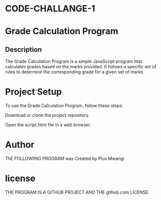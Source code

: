 # CODE-CHALLANGE-1
# Grade Calculation Program

## Description

The Grade Calculation Program is a simple JavaScript program that calculates grades based on the marks provided. It follows a specific set of rules to determine the corresponding grade for a given set of marks.

# Project Setup

To use the Grade Calculation Program, follow these steps:

Download or clone the project repository.

Open the script.html file in a web browser.




# Author 

ThE FOLLOWIING PROGRAM was Created by Pius Mwangi

# license
THE PROGRAM IS A GITHUB PROJECT AND THE github.com LICENSE. 
